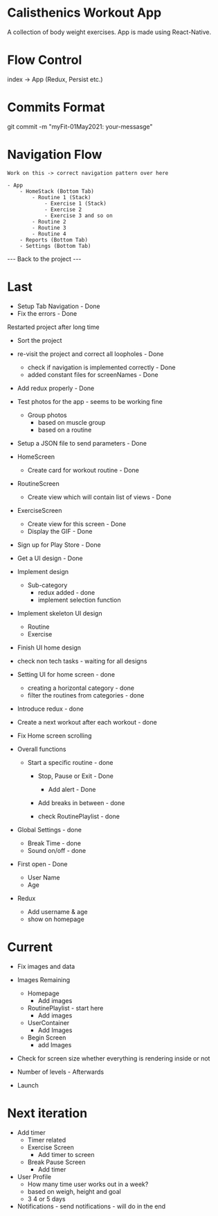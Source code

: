 # Calisthenics Workout App

A collection of body weight exercises. App is made using React-Native.

# Flow Control

index -> App (Redux, Persist etc.)

# Commits Format

git commit -m "myFit-01May2021: your-messasge"

# Navigation Flow

    Work on this -> correct navigation pattern over here

    - App
        - HomeStack (Bottom Tab)
            - Routine 1 (Stack)
                - Exercise 1 (Stack)
                - Exercise 2
                - Exercise 3 and so on
            - Routine 2
            - Routine 3
            - Routine 4
        - Reports (Bottom Tab)
        - Settings (Bottom Tab)

--- Back to the project ---

# Last

- Setup Tab Navigation - Done
- Fix the errors - Done

Restarted project after long time

- Sort the project
- re-visit the project and correct all loopholes - Done
  - check if navigation is implemented correctly - Done
  - added constant files for screenNames - Done
- Add redux properly - Done

- Test photos for the app - seems to be working fine

  - Group photos
    - based on muscle group
    - based on a routine

- Setup a JSON file to send parameters - Done

- HomeScreen

  - Create card for workout routine - Done

- RoutineScreen

  - Create view which will contain list of views - Done

- ExerciseScreen

  - Create view for this screen - Done
  - Display the GIF - Done

- Sign up for Play Store - Done

- Get a UI design - Done

- Implement design

  - Sub-category
    - redux added - done
    - implement selection function

- Implement skeleton UI design
  - Routine
  - Exercise
- Finish UI home design

- check non tech tasks - waiting for all designs

- Setting UI for home screen - done

  - creating a horizontal category - done
  - filter the routines from categories - done

- Introduce redux - done

- Create a next workout after each workout - done

- Fix Home screen scrolling

- Overall functions

  - Start a specific routine - done

    - Stop, Pause or Exit - Done

      - Add alert - Done

    - Add breaks in between - done
    - check RoutinePlaylist - done

- Global Settings - done

  - Break Time - done
  - Sound on/off - done

- First open - Done
  - User Name
  - Age

- Redux 
  - Add username  & age
  - show on homepage

# Current

- Fix images and data

- Images Remaining

  - Homepage
    - Add images
  - RoutinePlaylist - start here
    - Add images
  - UserContainer
    - Add Images
  - Begin Screen
    - add Images

- Check for screen size whether everything is rendering inside or not

- Number of levels - Afterwards

- Launch

# Next iteration

- Add timer
  - Timer related
  - Exercise Screen
    - Add timer to screen
  - Break Pause Screen
    - Add timer
- User Profile
  - How many time user works out in a week?
  - based on weigh, height and goal
  - 3 4 or 5 days
- Notifications - send notifications - will do in the end
